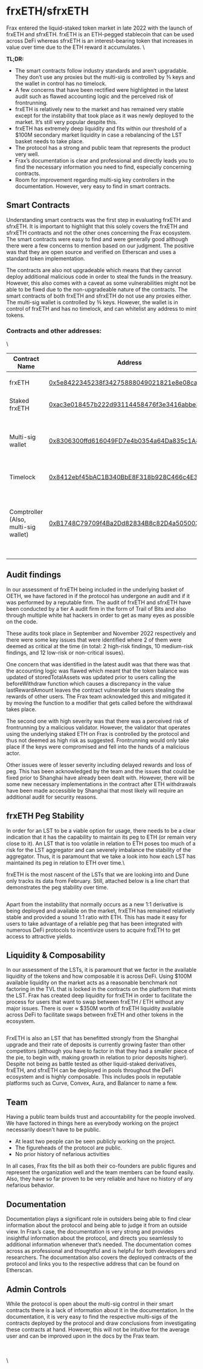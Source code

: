 # frxETH/sfrxETH

Frax entered the liquid-staked token market in late 2022 with the launch of frxETH and sfrxETH. frxETH is an ETH-pegged stablecoin that can be used across DeFi whereas sfrxETH is an interest-bearing token that increases in value over time due to the ETH reward it accumulates. \


**TL;DR:**

* The smart contracts follow industry standards and aren’t upgradable. They don’t use any proxies but the multi-sig is controlled by ⅗ keys and the wallet in control has no timelock.&#x20;
* A few concerns that have been rectified were highlighted in the latest audit such as flawed accounting logic and the perceived risk of frontrunning.&#x20;
* frxETH is relatively new to the market and has remained very stable except for the instability that took place as it was newly deployed to the market. It’s still very popular despite this.&#x20;
* frxETH has extremely deep liquidity and fits within our threshold of a $100M secondary market liquidity in case a rebalancing of the LST basket needs to take place.&#x20;
* The protocol has a strong and public team that represents the product very well.
* Frax’s documentation is clear and professional and directly leads you to find the necessary information you need to find, especially concerning contracts.
* Room for improvement regarding multi-sig key controllers in the documentation. However, very easy to find in smart contracts.&#x20;



## Smart Contracts

Understanding smart contracts was the first step in evaluating frxETH and sfrxETH. It is important to highlight that this solely covers the frxETH and sfrxETH contracts and not the other ones concerning the Frax ecosystem. The smart contracts were easy to find and were generally good although there were a few concerns to mention based on our judgment. The positive was that they are open source and verified on Etherscan and uses a standard token implementation.&#x20;

The contracts are also not upgradeable which means that they cannot deploy additional malicious code in order to steal the funds in the treasury. However, this also comes with a caveat as some vulnerabilities might not be able to be fixed due to the non-upgradeable nature of the contracts. The smart contracts of both frxETH and sfrxETH do not use any proxies either. The multi-sig wallet is controlled by ⅗ keys. However, the wallet is in control of frxETH and has no timelock, and can whitelist any address to mint tokens.&#x20;

### Contracts and other addresses:

\


| Contract Name                        | Address                                                                                                                                 | Comments                                                                     |
| ------------------------------------ | --------------------------------------------------------------------------------------------------------------------------------------- | ---------------------------------------------------------------------------- |
| frxETH                               | [0x5e8422345238f34275888049021821e8e08caa1f](https://etherscan.io/address/0x5e8422345238f34275888049021821e8e08caa1f)                   | <p><br></p>                                                                  |
| Staked frxETH                        | [0xac3e018457b222d93114458476f3e3416abbe38f](https://etherscan.io/address/0xac3e018457b222d93114458476f3e3416abbe38f)                   | <p><br></p>                                                                  |
| Multi-sig wallet                     | [0x8306300ffd616049FD7e4b0354a64Da835c1A81C](http://etherscan.io/address/0x8306300ffd616049FD7e4b0354a64Da835c1A81C)                    | <p>3/5 and owns frxETH</p><p><br></p>                                        |
| Timelock                             | [0x8412ebf45bAC1B340BbE8F318b928C466c4E39CA](https://etherscan.io/address/0x8412ebf45bAC1B340BbE8F318b928C466c4E39CA)                   | <p><br></p>                                                                  |
| Comptroller (Also, multi-sig wallet) | [0xB1748C79709f4Ba2Dd82834B8c82D4a505003f27](https://etherscan.io/address/0xB1748C79709f4Ba2Dd82834B8c82D4a505003f27#readProxyContract) | Controls timelock, shares two of the signers with the other multi-sig wallet |

## Audit findings

In our assessment of frxETH being included in the underlying basket of OETH, we have factored in if the protocol has undergone an audit and if it was performed by a reputable firm. The audit of frxETH and sfrxETH have been conducted by a tier A audit firm in the form of Trail of Bits and also through multiple white hat hackers in order to get as many eyes as possible on the code.&#x20;

These audits took place in September and November 2022 respectively and there were some key issues that were identified where 2 of them were deemed as critical at the time (in total: 2 high-risk findings, 10 medium-risk findings, and 12 low-risk or non-critical issues).&#x20;



One concern that was identified in the latest audit was that there was that the accounting logic was flawed which meant that the token balance was updated of storedTotalAssets was updated prior to users calling the beforeWithdraw function which causes a discrepancy in the value lastRewardAmount leaves the contract vulnerable for users stealing the rewards of other users. The Frax team acknowledged this and mitigated it by moving the function to a modifier that gets called before the withdrawal takes place.&#x20;



The second one with high severity was that there was a perceived risk of frontrunning by a malicious validator. However, the validator that operates using the underlying staked ETH on Frax is controlled by the protocol and thus not deemed as high risk as suggested. Frontrunning would only take place if the keys were compromised and fell into the hands of a malicious actor.&#x20;



Other issues were of lesser severity including delayed rewards and loss of peg. This has been acknowledged by the team and the issues that could be fixed prior to Shanghai have already been dealt with. However, there will be some new necessary implementations in the contract after ETH withdrawals have been made accessible by Shanghai that most likely will require an additional audit for security reasons.&#x20;

## frxETH Peg Stability

In order for an LST to be a viable option for usage, there needs to be a clear indication that it has the capability to maintain its peg to ETH (or remain very close to it). An LST that is too volatile in relation to ETH poses too much of a risk for the LST aggregator and can severely imbalance the stability of the aggregator. Thus, it is paramount that we take a look into how each LST has maintained its peg in relation to ETH over time.\


frxETH is the most nascent of the LSTs that we are looking into and Dune only tracks its data from February. Still, attached below is a line chart that demonstrates the peg stability over time.

<figure><img src="../../.gitbook/assets/Screen Shot 2023-04-24 at 20.02.47.png" alt=""><figcaption></figcaption></figure>

Apart from the instability that normally occurs as a new 1:1 derivative is being deployed and available on the market, frxETH has remained relatively stable and provided a sound 1:1 ratio with ETH. This has made it easy for users to take advantage of a reliable peg that has been integrated with numerous DeFi protocols to incentivize users to acquire frxETH to get access to attractive yields.&#x20;

## Liquidity & Composability

In our assessment of the LSTs, it is paramount that we factor in the available liquidity of the tokens and how composable it is across DeFi. Using $100M available liquidity on the market acts as a reasonable benchmark not factoring in the TVL that is locked in the contracts on the platform that mints the LST. Frax has created deep liquidity for frxETH in order to facilitate the process for users that want to swap between frxETH / ETH without any major issues. There is over ≈ $350M worth of frxETH liquidity available across DeFi to facilitate swaps between frxETH and other tokens in the ecosystem.&#x20;

<figure><img src="../../.gitbook/assets/Screen Shot 2023-04-24 at 20.06.02.png" alt=""><figcaption></figcaption></figure>

FrxETH is also an LST that has benefitted strongly from the Shanghai upgrade and their rate of deposits is currently growing faster than other competitors (although you have to factor in that they had a smaller piece of the pie, to begin with, making growth in relation to prior deposits higher). Despite not being as battle tested as other liquid-staked derivatives, frxETH, and sfrxETH can be deployed in pools throughout the DeFi ecosystem and is highly composable. This includes pools in reputable platforms such as Curve, Convex, Aura, and Balancer to name a few.&#x20;

## Team

Having a public team builds trust and accountability for the people involved. We have factored in things here as everybody working on the project necessarily doesn’t have to be public.

* At least two people can be seen publicly working on the project.&#x20;
* The figureheads of the protocol are public.
* No prior history of nefarious activities

In all cases, Frax fits the bill as both their co-founders are public figures and represent the organization well and the team members can be found easily. Also, they have so far proven to be very reliable and have no history of any nefarious behavior.

## Documentation

Documentation plays a significant role in outsiders being able to find clear information about the protocol and being able to judge it from an outside view. In Frax’s case, the documentation is very strong and provides insightful information about the protocol, and directs you seamlessly to additional information whenever that’s needed. The documentation comes across as professional and thoughtful and is helpful for both developers and researchers. The documentation also covers the deployed contracts of the protocol and links you to the respective address that can be found on Etherscan.&#x20;

## Admin Controls

While the protocol is open about the multi-sig control in their smart contracts there is a lack of information about it in the documentation. In the documentation, it is very easy to find the respective multi-sigs of the contracts deployed by the protocol and draw conclusions from investigating these contracts at hand. However, this will not be intuitive for the average user and can be improved upon in the docs by the Frax team.

\
\
\
